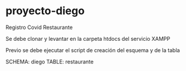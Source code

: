 # proyecto-diego
Registro Covid Restaurante

Se debe clonar y levantar en la carpeta htdocs del servicio XAMPP

Previo se debe ejecutar el script de creación del esquema y de la tabla

SCHEMA: diego
TABLE: restaurante
